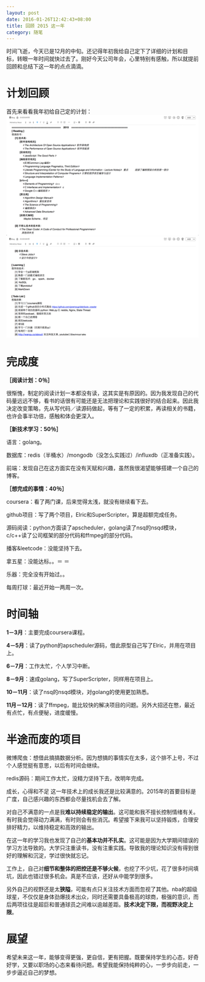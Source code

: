 ```yaml
---
layout: post
date: 2016-01-26T12:42:43+08:00
title: 回顾 2015 这一年
category: 随笔
---
```


时间飞逝，今天已是12月的中旬。还记得年初我给自己定下了详细的计划和目标，转眼一年时间就快过去了。刚好今天公司年会，心里特别有感触，所以就提前回顾和总结下这一年的点点滴滴。

# 计划回顾 #
首先来看看我年初给自己定的计划：
<img src="/assets/images/review-2015/plan-1.png" alt="2015计划1" title="2015计划1" width="800" />
<img src="/assets/images/review-2015/plan-2.png" alt="2015计划2" title="2015计划2" width="800" />

# 完成度 #
**［阅读计划：0％］**

很惭愧，制定的阅读计划一本都没有读，这其实是有原因的。因为我发现自己的代码量远远不够，看书的话很有可能还是无法把理论和实践很好的结合起来。因此我决定改变策略，先从写代码／读源码做起，等有了一定的积累，再读相关的书籍，也许会事半功倍，感触和体会更深入。

**［新技术学习：50％］**

语言：golang。

数据库：redis（半桶水）/mongodb（没怎么实践过）/influxdb（正准备实践）。

前端：发现自己在这方面实在没有天赋和兴趣，虽然我很渴望能够搭建一个自己的博客。

**［想完成的事情：40％］**

coursera：看了两门课，后来觉得太浅，就没有继续看下去。

github项目：写了两个项目，Elric和SuperScripter。算是超额完成任务。

源码阅读：python方面读了apscheduler，golang读了nsq的nsqd模块，c/c++读了公司框架的部分代码和ffmpeg的部分代码。

播客&leetcode：没能坚持下去。

拿五星：没能达标。。＝ ＝

乐器：完全没有开始过。。

每周打球：最近开始一两周一次。

# 时间轴 #
**1－3月**：主要完成coursera课程。

**4－5月**：读了python的apscheduler源码，借此原型自己写了Elric，并用在项目上。

**6－7月**：工作太忙，个人学习中断。

**8－9月**：速成golang，写了SuperScripter，同样用在项目上。

**10－11月**：读了nsq的nsqd模块，对golang的使用更加熟悉。

**11月－12月**：读了ffmpeg，能比较快的解决项目的问题。另外大招还在憋，最近有点忙，有点便秘，进度缓慢。

# 半途而废的项目 #
微博爬虫：想借此搞搞数据分析。因为想搞的事情实在太多，这个排不上号，不过个人感觉挺有意思，以后有时间会继续。

redis源码：期间工作太忙，没精力坚持下去，改明年完成。

成长，心得和不足 这一年技术上的成长我还是比较满意的。2015年的首要目标是广度，自己感兴趣的东西都会尽量找机会去了解。

对自己不满意的一点是我**难以持续稳定的输出**。这可能和我不擅长控制情绪有关。有时我会觉得动力满满，有时则会有些消沉。希望接下来我可以坚持锻炼，合理安排好精力，以维持稳定和高效的输出。

在这一年的学习我也发现了自己的**基本功并不扎实**。这可能是因为大学期间错误的学习方法导致的。大学只注重读书，没有注重实践。导致我的理论知识没有得到很好的理解和沉淀，学过很快就忘记。

工作上，自己对**细节和整体的把控还是不够火候**，也挖了不少坑，花了很多时间填坑，因此也错过很多机会。真是不应该，还好从中能学到很多。

另外自己的视野还是太**狭隘**，可能有点只关注技术方面而忽视了其他。nba的超级球星，不仅仅是身体劲爆技术出众，同时还需要具备极高的球商，极强的意识，而后两项往往是超巨和普通球员之间难以逾越差距。**技术决定下限，而视野决定上限**。

# 展望 #
希望未来这一年，能够变得更强，更自信，更有把握。既要保持学生的心态，好奇好学，又要以职场的心态来看待问题。希望我能保持纯粹的心，一步步向前走，一步步逼近自己的梦想。

